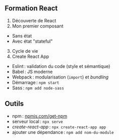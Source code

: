 ## Formation React

1. Découverte de React
2. Mon premier composant
  - Sans état
  - Avec état "stateful"
3. Cycle de vie
4. Create React App
  - Eslint : validation du code (style et sémantique)
  - Babel : JS moderne
  - Webpack : modularisation (``import``) et *bundling*
  - Démarrage : ``npm start``
  - Sass : ``npm add node-sass``

## Outils

- npm : [npmjs.com/get-npm](https://www.npmjs.com/get-npm)
- serveur local : ``npx serve``
- *create-react-app* : ``npx create-react-app app``
- ajouter une dépendance : ``npm add nom-du-module``
